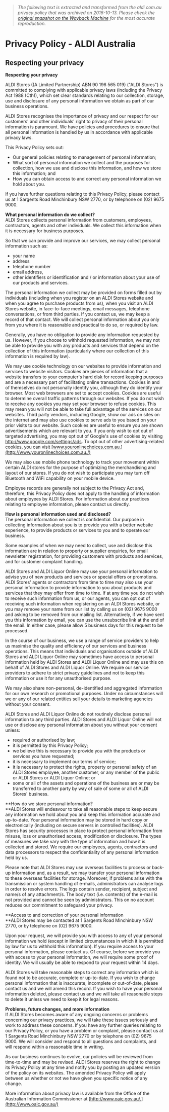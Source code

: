 > *The following text is extracted and transformed from the aldi.com.au privacy policy that was archived on 2016-10-13. Please check the [original snapshot on the Wayback Machine](https://web.archive.org/web/20161013160343id_/https%3A//www.aldi.com.au/en/privacy-policy) for the most accurate reproduction.*

# Privacy Policy - ALDI Australia

## Respecting your privacy

 **Respecting your privacy**

ALDI Stores ((A Limited Partnership) ABN 90 196 565 019) ("ALDI Stores") is committed to complying with applicable privacy laws (including the Privacy Act 1988 (Cth)), which set clear standards relating to our collection, storage, use and disclosure of any personal information we obtain as part of our business operations.

ALDI Stores recognises the importance of privacy and our respect for our customers' and other individuals' right to privacy of their personal information is paramount. We have policies and procedures to ensure that all personal information is handled by us in accordance with applicable privacy laws.

This Privacy Policy sets out: 

  * Our general policies relating to management of personal information;
  * What sort of personal information we collect and the purposes for collection, how we use and disclose this information, and how we store this information; and
  * How you can obtain access to and correct any personal information we hold about you. 



If you have further questions relating to this Privacy Policy, please contact us at 1 Sargents Road Minchinbury NSW 2770, or by telephone on (02) 9675 9000.

**What personal information do we collect?**  
ALDI Stores collects personal information from customers, employees, contractors, agents and other individuals. We collect this information when it is necessary for business purposes.  


So that we can provide and improve our services, we may collect personal information such as:

  * your name
  * address
  * telephone number
  * email address,
  * other identifiers or identification and / or information about your use of our products and services. 



The personal information we collect may be provided on forms filled out by individuals (including when you register on an ALDI Stores website and when you agree to purchase products from us), when you visit an ALDI Stores website, in face-to-face meetings, email messages, telephone conversations, or from third parties. If you contact us, we may keep a record of that contact. We will collect personal information about you only from you where it is reasonable and practical to do so, or required by law.

Generally, you have no obligation to provide any information requested by us. However, if you choose to withhold requested information, we may not be able to provide you with any products and services that depend on the collection of this information (particularly where our collection of this information is required by law).

We may use cookie technology on our websites to provide information and services to website visitors. Cookies are pieces of information that a website transfers to your computer's hard disk for record keeping purposes and are a necessary part of facilitating online transactions. Cookies in and of themselves do not personally identify you, although they do identify your browser. Most web browsers are set to accept cookies. Cookies are useful to determine overall traffic patterns through our websites. If you do not wish to receive any cookies you may set your browser to refuse cookies. This may mean you will not be able to take full advantage of the services on our websites. Third party vendors, including Google, show our ads on sites on the internet and may also use cookies to serve ads to you based on your prior visits to our website. Such cookies are useful to ensure you are shown advertisements which are relevant to you. If you only wish to opt out of targeted advertising, you may opt out of Google's use of cookies by visiting <http://www.google.com/settings/ads>. To opt out of other advertising-related cookies, you can visit [www.youronlinechoices.com.au.](http://www.youronlinechoices.com.au./)

We may also use mobile phone technology to track your movement within certain ALDI stores for the purpose of optimizing the merchandising and layout of our stores. If you do not wish to participate you may turn off Bluetooth and WiFi capability on your mobile device. 

Employee records are generally not subject to the Privacy Act and, therefore, this Privacy Policy does not apply to the handling of information about employees by ALDI Stores. For information about our practices relating to employee information, please contact us directly.

**How is personal information used and disclosed?**  
The personal information we collect is confidential. Our purpose in collecting information about you is to provide you with a better website experience, to provide products or services to you and to operate our business.

Some examples of when we may need to collect, use and disclose this information are in relation to property or supplier enquiries, for email newsletter registration, for providing customers with products and services, and for customer complaint handling.

ALDI Stores and ALDI Liquor Online may use your personal information to advise you of new products and services or special offers or promotions. ALDI Stores' agents or contractors from time to time may also use your personal information to provide information to you about products and services that they may offer from time to time. If at any time you do not wish to receive such information from us, or our agents, you can opt out of receiving such information when registering on an ALDI Stores website, or you may remove your name from our list by calling us on (02) 9675 9000 and asking to be removed from our mailing list. Alternatively, if we have sent you this information by email, you can use the unsubscribe link at the end of the email. In either case, please allow 5 business days for this request to be processed.

In the course of our business, we use a range of service providers to help us maximise the quality and efficiency of our services and business operations. This means that individuals and organisations outside of ALDI Stores and ALDI Liquor Online may sometimes have access to personal information held by ALDI Stores and ALDI Liquor Online and may use this on behalf of ALDI Stores and ALDI Liquor Online. We require our service providers to adhere to strict privacy guidelines and not to keep this information or use it for any unauthorised purpose.

We may also share non-personal, de-identified and aggregated information for our own research or promotional purposes. Under no circumstances will we or any of our related entities sell your details to marketing agencies without your consent.

ALDI Stores and ALDI Liquor Online do not routinely disclose personal information to any third parties. ALDI Stores and ALDI Liquor Online will not use or disclose any personal information about you without your consent unless:

  * required or authorised by law;
  * it is permitted by this Privacy Policy;
  * we believe this is necessary to provide you with the products or services you have requested;
  * it is necessary to implement our terms of service;
  * it is necessary to protect the rights, property or personal safety of an ALDI Stores employee, another customer, or any member of the public or ALDI Stores or ALDI Liquor Online; or
  * some or all of the assets and operations of the business are or may be transferred to another party by way of sale of some or all of ALDI Stores' business. 



**How do we store personal information?  
**ALDI Stores will endeavour to take all reasonable steps to keep secure any information we hold about you and keep this information accurate and up-to-date. Your personal information may be stored in hard copy or electronically (including on secure servers in controlled facilities). ALDI Stores has security processes in place to protect personal information from misuse, loss or unauthorised access, modification or disclosure. The types of measures we take vary with the type of information and how it is collected and stored. We require our employees, agents, contractors and data processors to respect the confidentiality of any personal information held by us.  


Please note that ALDI Stores may use overseas facilities to process or back-up information and, as a result, we may transfer your personal information to these overseas facilities for storage. Moreover, if problems arise with the transmission or system handling of e-mails, administrators can analyse logs in order to resolve errors. The logs contain sender, recipient, subject and name/s of any attachment/s. The body text (i.e. contents) of the e-mail is not provided and cannot be seen by administrators. This on no account reduces our commitment to safeguard your privacy. 

**Access to and correction of your personal information  
**ALDI Stores may be contacted at 1 Sargents Road Minchinbury NSW 2770, or by telephone on (02) 9675 9000.

Upon your request, we will provide you with access to any of your personal information we hold (except in limited circumstances in which it is permitted by law for us to withhold this information). If you require access to your personal information, please contact us. Of course, before we provide you with access to your personal information, we will require some proof of identity. We will usually be able to respond to your request within 14 days.

ALDI Stores will take reasonable steps to correct any information which is found not to be accurate, complete or up-to-date. If you wish to change personal information that is inaccurate, incomplete or out-of-date, please contact us and we will amend this record. If you wish to have your personal information deleted, please contact us and we will take all reasonable steps to delete it unless we need to keep it for legal reasons.

**Problems, future changes, and more information**  
If ALDI Stores becomes aware of any ongoing concerns or problems concerning our privacy practices, we will take these issues seriously and work to address these concerns. If you have any further queries relating to our Privacy Policy, or you have a problem or complaint, please contact us at 1 Sargents Road Minchinbury NSW 2770 or by telephone on (02) 9675 9000. We will consider and respond to all questions and complaints, and will respond within a reasonable time in writing.

As our business continues to evolve, our policies will be reviewed from time-to-time and may be revised. ALDI Stores reserves the right to change its Privacy Policy at any time and notify you by posting an updated version of the policy on its websites. The amended Privacy Policy will apply between us whether or not we have given you specific notice of any change.

More information about privacy law is available from the Office of the Australian Information Commissioner at [http://www.oaic.gov.au/.](http://www.oaic.gov.au/)
